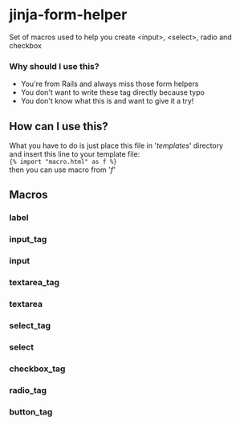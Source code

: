 jinja-form-helper
=================

Set of macros used to help you create &lt;input>, &lt;select>, radio and checkbox  

### Why should I use this?
- You're from Rails and always miss those form helpers
- You don't want to write these tag directly because typo
- You don't know what this is and want to give it a try!

## How can I use this?
What you have to do is just place this file in '*templates*' directory  
and insert this line to your template file:  
``{% import "macro.html" as f %}``  
then you can use macro from '*f*'

## Macros
### label

### input_tag

### input

### textarea_tag

### textarea

### select_tag

### select

### checkbox_tag

### radio_tag

### button_tag

